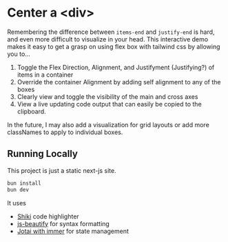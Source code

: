 # Center a &lt;div&gt;

Remembering the difference between `items-end` and `justify-end` is hard, and even more difficult to visualize in your head. This interactive demo makes it easy to get a grasp on using flex box with tailwind css by allowing you to...

1. Toggle the Flex Direction, Alignment, and Justifyment (Justifying?) of items in a container
2. Override the container Alignment by adding self alignment to any of the boxes
3. Clearly view and toggle the visibility of the main and cross axes
4. View a live updating code output that can easily be copied to the clipboard.

In the future, I may also add a visualization for grid layouts or add more classNames to apply to individual boxes.

## Running Locally

This project is just a static next-js site.

```sh
bun install
bun dev
```

It uses
- [Shiki](https://shiki.matsu.io/) code highlighter
- [js-beautify](https://github.com/beautifier/js-beautify) for syntax formatting
- [Jotai with immer](https://jotai.org/docs/extensions/immer) for state management
